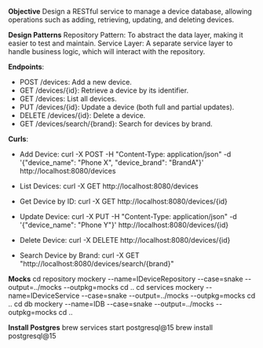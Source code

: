 
**Objective**
Design a RESTful service to manage a device database, allowing operations such as adding, retrieving, updating, and deleting devices.

**Design Patterns**
Repository Pattern: To abstract the data layer, making it easier to test and maintain.
Service Layer: A separate service layer to handle business logic, which will interact with the repository.

**Endpoints**:

- POST /devices: Add a new device.
- GET /devices/{id}: Retrieve a device by its identifier.
- GET /devices: List all devices.
- PUT /devices/{id}: Update a device (both full and partial updates).
- DELETE /devices/{id}: Delete a device.
- GET /devices/search/{brand}: Search for devices by brand.


**Curls**:

- Add Device:
curl -X POST -H "Content-Type: application/json" -d '{"device_name": "Phone X", "device_brand": "BrandA"}' http://localhost:8080/devices

- List Devices:
curl -X GET http://localhost:8080/devices

- Get Device by ID:
curl -X GET http://localhost:8080/devices/{id}

- Update Device:
curl -X PUT -H "Content-Type: application/json" -d '{"device_name": "Phone Y"}' http://localhost:8080/devices/{id}

- Delete Device:
curl -X DELETE http://localhost:8080/devices/{id}

- Search Device by Brand:
curl -X GET "http://localhost:8080/devices/search/{brand}"



**Mocks**
cd repository
mockery --name=IDeviceRepository --case=snake --output=../mocks --outpkg=mocks
cd ..
cd services
mockery --name=IDeviceService --case=snake --output=../mocks --outpkg=mocks
cd ..
cd db
mockery --name=IDB --case=snake --output=../mocks --outpkg=mocks
cd ..

**Install Postgres**
brew services start postgresql@15
brew install postgresql@15

